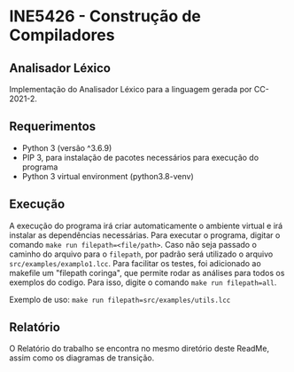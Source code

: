 # INE5426 - Construção de Compiladores
## Analisador Léxico
Implementação do Analisador Léxico para a linguagem gerada por CC-2021-2.

## Requerimentos
- Python 3 (versão ^3.6.9)
- PIP 3, para instalação de pacotes necessários para execução do programa
- Python 3 virtual environment (python3.8-venv)

## Execução
A execução do programa irá criar automaticamente o ambiente virtual e irá instalar as dependências necessárias.
Para executar o programa, digitar o comando  `make run filepath=<file/path>`. 
Caso não seja passado o caminho do arquivo para o `filepath`, por padrão será utilizado o arquivo `src/examples/examplo1.lcc`.
Para facilitar os testes, foi adicionado ao makefile um "filepath coringa", que permite rodar as análises para todos os exemplos do codigo. Para isso, digite o comando `make run filepath=all`.

Exemplo de uso: `make run filepath=src/examples/utils.lcc`

## Relatório
O Relatório do trabalho se encontra no mesmo diretório deste ReadMe, assim como os diagramas de transição.


